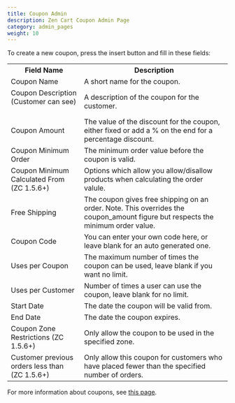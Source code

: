 ```yaml
---
title: Coupon Admin
description: Zen Cart Coupon Admin Page 
category: admin_pages
weight: 10
---
```


To create a new coupon, press the insert button  and fill in these fields: 

<table>

<tbody>

<tr>

<th>Field Name</th>

<th>Description</th>

</tr>

<tr>

<td>Coupon Name</td>

<td>A short name for the coupon.</td>

</tr>

<tr>

<td>Coupon Description (Customer can see)    </td>

<td>A description of the coupon for the customer.</td>

</tr>

<tr>

<td>Coupon Amount</td>

<td>The value of the discount for the coupon, either fixed or add a % on the end for a percentage discount.</td>

</tr>

<tr>

<td>Coupon Minimum Order</td>

<td>The minimum order value before the coupon is valid.</td>

</tr>

<tr>

<td>Coupon Minimum Calculated From (ZC 1.5.6+)</td>

<td>Options which allow you allow/disallow products when calculating the order valule.</td>

</tr>

<tr>

<td>Free Shipping</td>

<td>The coupon gives free shipping on an order. Note. This overrides the coupon_amount figure but respects the minimum order value.</td>

</tr>

<tr>

<td>Coupon Code</td>

<td>You can enter your own code here, or leave blank for an auto generated one.</td>

</tr>

<tr>

<td>Uses per Coupon</td>

<td>The maximum number of times the coupon can be used, leave blank if you want no limit.</td>

</tr>

<tr>

<td>Uses per Customer</td>

<td>Number of times a user can use the coupon, leave blank for no limit.</td>

</tr>

<tr>

<td>Start Date</td>

<td>The date the coupon will be valid from.</td>

</tr>

<tr>

<td>End Date</td>

<td>The date the coupon expires.</td>

</tr>

<tr>

<td>Coupon Zone Restrictions (ZC 1.5.6+)</td>

<td>Only allow the coupon to be used in the specified zone.</td>

</tr>
<tr>

<td>Customer previous orders less than (ZC 1.5.6+)</td>

<td>Only allow this coupon for customers who have placed fewer than the specified number of orders.</td>

</tr>

</tbody>

</table>

For more information about coupons, see [this page](/user/modules/coupons/). 

